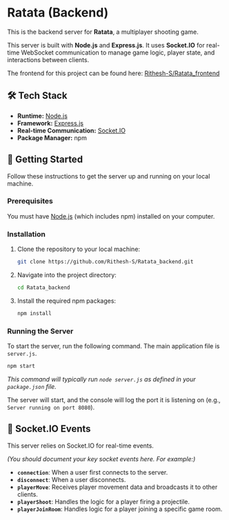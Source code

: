 # Ratata (Backend)

This is the backend server for **Ratata**, a multiplayer shooting game.

This server is built with **Node.js** and **Express.js**. It uses **Socket.IO** for real-time WebSocket communication to manage game logic, player state, and interactions between clients.

The frontend for this project can be found here: [Rithesh-S/Ratata\_frontend](https://github.com/Rithesh-S/Ratata_frontend)

## 🛠️ Tech Stack

  * **Runtime:** [Node.js](https://nodejs.org/)
  * **Framework:** [Express.js](https://expressjs.com/)
  * **Real-time Communication:** [Socket.IO](https://socket.io/)
  * **Package Manager:** npm

## 🚀 Getting Started

Follow these instructions to get the server up and running on your local machine.

### Prerequisites

You must have [Node.js](https://nodejs.org/en) (which includes npm) installed on your computer.

### Installation

1.  Clone the repository to your local machine:

    ```sh
    git clone https://github.com/Rithesh-S/Ratata_backend.git
    ```

2.  Navigate into the project directory:

    ```sh
    cd Ratata_backend
    ```

3.  Install the required npm packages:

    ```sh
    npm install
    ```

### Running the Server

To start the server, run the following command. The main application file is `server.js`.

```sh
npm start
```

*This command will typically run `node server.js` as defined in your `package.json` file.*

The server will start, and the console will log the port it is listening on (e.g., `Server running on port 8080`).

## 📡 Socket.IO Events

This server relies on Socket.IO for real-time events.

*(You should document your key socket events here. For example:)*

  * **`connection`**: When a user first connects to the server.
  * **`disconnect`**: When a user disconnects.
  * **`playerMove`**: Receives player movement data and broadcasts it to other clients.
  * **`playerShoot`**: Handles the logic for a player firing a projectile.
  * **`playerJoinRoom`**: Handles logic for a player joining a specific game room.

